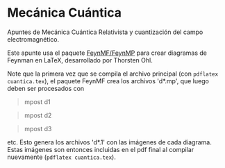 # Mecánica Cuántica
Apuntes de Mecánica Cuántica Relativista y cuantización del campo electromagnético.

Este apunte usa el paquete [FeynMF/FeynMP](https://ctan.org/pkg/feynmf) para crear diagramas de Feynman en LaTeX, desarrollado por Thorsten Ohl.

Note que la primera vez que se compila el archivo principal (con `pdflatex cuantica.tex`), el paquete FeynMF crea los archivos 'd*.mp', que luego deben ser procesados con

> mpost d1

> mpost d2

> mpost d3

etc. Esto genera los archivos 'd*.1' con las imágenes de cada diagrama. Estas imágenes son entonces incluidas en el pdf final al compilar nuevamente (`pdflatex cuantica.tex`).
